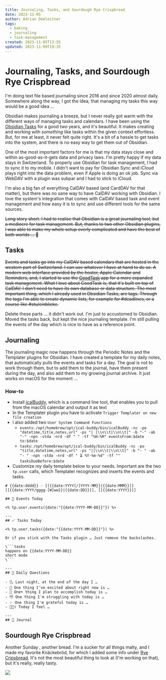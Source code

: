 ```yaml
---
title: Journaling, Tasks, and Sourdough Rye Crispbread
date: 2023-11-05
author: Adrian Demleitner
tags:
  - baking
  - journaling
  - task-management
created: 2023-11-05T13:55
updated: 2023-11-09T19:35
---
```

# Journaling, Tasks, and Sourdough Rye Crispbread
I'm doing text file based journaling since 2016 and since 2020 almost daily. Somewhere along the way, I got the idea, that managing my tasks this way would be a good idea …

Obsidian makes journaling a breeze, but I never really got warm with the different ways of managing tasks and calendars. I have been using the [Obsidian Tasks](https://publish.obsidian.md/tasks/) for a good two years, and it's beautiful. It makes creating and working with *something* like tasks within the given context effortless. But, for me at least, it never felt quite right. It's a bit of a hassle to get tasks into the system, and there is no easy way to get them out of Obsidian.

One of the most important factors for me is that my data stays close and within as-good-as-it-gets data and privacy laws. I'm pretty happy if my data stays in Switzerland. To properly use Obsidian for task management, I had to sync it to my mobile. I didn't want to pay for Obsidian Sync and iCloud plays right into the data problem, even if Apple is doing an ok job. Sync via WebDAV with a plugin was subpar and I had to stick to iCloud.

I'm also a big fan of everything CalDAV based (and CardDAV for that matter), but there was no sane way to have CalDAV working with Obsidian. I love the system's integration that comes with CalDAV based task and event management and how easy it is to sync and use different tools for the same sources.

~~Long story short. I had to realise that Obsidian is a great journaling tool, but a mediocre for task management. But, thanks to two other Obsidian plugins, I was able to make my whole setup overly complicated and have the best of both worlds … 🥲~~

## Tasks
~~Events and tasks go into my CalDAV based calendars that are hosted in the western part of Switzerland. I can use whatever I have at hand to do so. A modern web interface provided by the hoster, Apple Calendar and Reminders, and, I started to use the [GoodTask](https://goodtaskapp.com/) app for a more expanded task management. What I love about GoodTask is, that it's built on top of CalDAV. I don't need to have its own database or data structure. The most important thing, which I already used in Obsidian Tasks, are tags. Through the tags I'm able to create dynamic lists, for example for #deadlines, or a course like #stu/einblicke.~~

Delete these parts ... it didn't work out. I'm just to accustomed to Obsidian. Moved the tasks back, but kept the nice journaling template. I'm still pulling the events of the day which is nice to have as a reference point.

## Journaling
The journaling magic now happens through the Periodic Notes and the Templater plugins for Obsidian. I have created a template for my daily notes, that automatically pulls the events and tasks for a day. The goal is not to work through them, but to add them to the journal, have them present during the day, and also add them to my growing journal archive. It just works on macOS for the moment …

### How-to
- Install [icalBuddy](https://hasseg.org/icalBuddy/), which is a command line tool, that enables you to pull from the macOS calendar and output it as text
- In the Templater plugin you have to activate `Trigger Templater on new file creation`
- I also added two `User System Command Functions`
	- `events`: `/opt/homebrew/opt/ical-buddy/bin/icalBuddy -nc -po "datetime,title,notes,url" -ps "| |\\n\\t|\\n\\t|" -b "-" -ab "-" -npn -stda -nrd -df " " -tf "%H:%M" eventsFrom:$date to:$date`
	- `tasks`: `/opt/homebrew/opt/ical-buddy/bin/icalBuddy -nc -po "title,datetime,notes,url" -ps "||\\n\\t|\\n\\t|" -b "- " -ab "- " -npn -stda -nrd -df " ⏳ %Y-%m-%d" -tf "" tasksDueBefore:$date`
- Customize my daily template below to your needs. Important are the two `tp.user` calls, which Templater recognizes and inserts the events and tasks.

```
# {{date:dddd}} - [[{{date:YYYY[/]YYYY-MM}}|{{date:MMM}}]] [[{{date:YYYY/gggg-[W]ww}}|{{date:DD}}]], [[{{date:YYYY}}]]

## 📅 Events Today

<% tp.user.events({date:"{{date:YYYY-MM-DD}}"}) %>

---
## ✅ Tasks Today

<% tp.user.tasks({date:"{{date:YYYY-MM-DD}}"}) %>

Or if you stick with the Tasks plugin … Just remove the backslashes.

\```tasks
happens on {{date:YYYY-MM-DD}}
short mode
\```

---
## 📅 Daily Questions

- 🌜 Last night, at the end of the day I …
- 🙌 One thing I've excited about right now is …
- 🚀 One+ thing I plan to accomplish today is …
- 👎 One thing I'm struggling with today is …
- ✨ One thing I'm grateful today is …
- 🧑🏻‍⚕️ Today I feel …

---
## 📝 Journal
```

## Sourdough Rye Crispbread
Another Sunday , another bread. I'm a sucker for all things malty, and I made my favorite Knäckebröd, for which I added some info under [Rye Cripsbread](notes/Baking.md#Rye%20Cripsbread). It's not the most beautiful thing to look at (I'm working on that), but it's really, really tasty.

![](assets/20231105_123657_1440.jpeg)